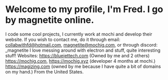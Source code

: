 # Welcome to my profile, I'm Fred. I go by magnetite online.
I code some cool projects, I currently work at mochi and develop their website.
If you wish to contact me, do it through email: collabwithfd@hotmail.com, magnetite@mochig.com, or through discord: _magnetite
I love messing around with electron and stuff, quite interesting stuff!
Websites: https://bluejettech.com (Owned by me and 2 others) https://mochig.com, https://mochig.xyz (developer 4 months at mochi.) https://magizing.com (owned by me because I have quite a bit of domains on my hand.)
From the United States.

